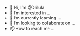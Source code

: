 - 👋 Hi, I’m @Drilula
- 👀 I’m interested in ...
- 🌱 I’m currently learning ...
- 💞️ I’m looking to collaborate on ...
- 📫 How to reach me ...

<!---
Drilula/Drilula is a ✨ special ✨ repository because its `README.md` (this file) appears on your GitHub profile.
You can click the Preview link to take a look at your changes.
--->
